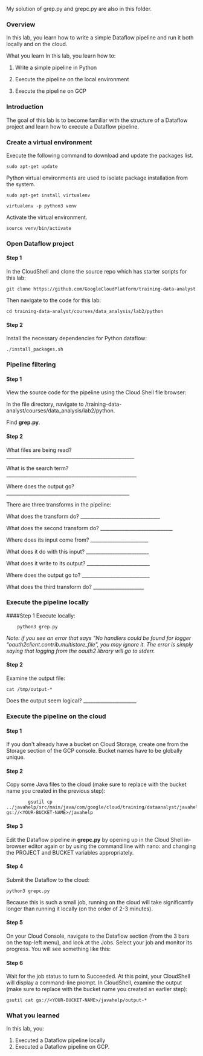 My solution of grep.py and grepc.py are also in this folder.
### Overview

In this lab, you learn how to write a simple Dataflow pipeline and run it both locally and on the cloud.

What you learn
In this lab, you learn how to:

1. Write a simple pipeline in Python

2. Execute the pipeline on the local environment

3. Execute the pipeline on GCP

### Introduction

The goal of this lab is to become familiar with the structure of a Dataflow project and learn how to execute a Dataflow pipeline.


### Create a virtual environment

Execute the following command to download and update the packages list.

``` shell
sudo apt-get update
```


Python virtual environments are used to isolate package installation from the system.
``` shell
sudo apt-get install virtualenv

virtualenv -p python3 venv
```

Activate the virtual environment.
``` shell
source venv/bin/activate
```

### Open Dataflow project

#### Step 1
In the CloudShell and clone the source repo which has starter scripts for this lab:

``` shell
git clone https://github.com/GoogleCloudPlatform/training-data-analyst
```
Then navigate to the code for this lab:
``` shell
cd training-data-analyst/courses/data_analysis/lab2/python
```
#### Step 2
Install the necessary dependencies for Python dataflow:
``` shell
./install_packages.sh

```

### Pipeline filtering

#### Step 1
View the source code for the pipeline using the Cloud Shell file browser:


In the file directory, navigate to /training-data-analyst/courses/data_analysis/lab2/python.


Find __grep.py__.

#### Step 2
What files are being read? _____________________________________________________

What is the search term? ______________________________________________________

Where does the output go? ___________________________________________________

There are three transforms in the pipeline:

What does the transform do? _________________________________

What does the second transform do? ______________________________

Where does its input come from? ________________________

What does it do with this input? __________________________

What does it write to its output? __________________________

Where does the output go to? ____________________________

What does the third transform do? _____________________


### Execute the pipeline locally
####Step 1
Execute locally:
``` shell
	python3 grep.py
```

_Note: if you see an error that says "No handlers could be found for logger "oauth2client.contrib.multistore\_file", you may ignore it. The error is simply saying that logging from the oauth2 library will go to stderr._


#### Step 2
Examine the output file:
``` shell
cat /tmp/output-*
```
Does the output seem logical? ______________________


### Execute the pipeline on the cloud


#### Step 1
If you don't already have a bucket on Cloud Storage, create one from the Storage section of the GCP console. Bucket names have to be globally unique.

#### Step 2
Copy some Java files to the cloud (make sure to replace <YOUR-BUCKET-NAME> with the bucket name you created in the previous step):
``` shell
		gsutil cp ../javahelp/src/main/java/com/google/cloud/training/dataanalyst/javahelp/*.java gs://<YOUR-BUCKET-NAME>/javahelp

```

#### Step 3
Edit the Dataflow pipeline in __grepc.py__ by opening up in the Cloud Shell in-browser editor again or by using the command line with nano:
and changing the PROJECT and BUCKET variables appropriately.


#### Step 4
Submit the Dataflow to the cloud:
``` shell
python3 grepc.py
```

Because this is such a small job, running on the cloud will take significantly longer than running it locally (on the order of 2-3 minutes).


#### Step 5
On your Cloud Console, navigate to the Dataflow section (from the 3 bars on the top-left menu), and look at the Jobs. Select your job and monitor its progress. You will see something like this:

#### Step 6
Wait for the job status to turn to Succeeded. At this point, your CloudShell will display a command-line prompt. In CloudShell, examine the output (make sure to replace <YOUR-BUCKET-NAME> with the bucket name you created an earlier step):

``` shell
gsutil cat gs://<YOUR-BUCKET-NAME>/javahelp/output-*
```


### What you learned

In this lab, you:

1. Executed a Dataflow pipeline locally
2. Executed a Dataflow pipeline on GCP.


